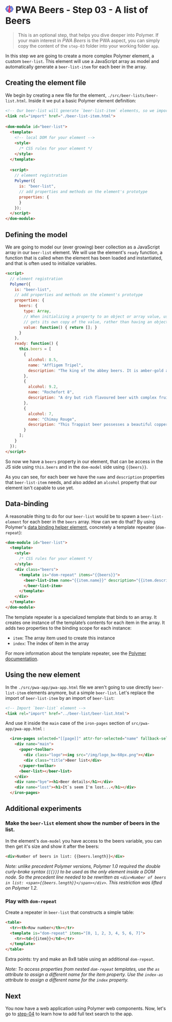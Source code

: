# ![](/img/logo-25px.png) PWA Beers - Step 03 - A list of Beers

> This is an optional step, that helps you dive deeper into Polymer. If your main interest in *PWA Beers* is the PWA aspect, you can simply copy the content of the `step-03` folder into your working folder `app`.

In this step we are going to create a more complex Polymer element, a custom `beer-list`.
This element will use a JavaScript array as model and automatically generate a `beer-list-item` for each beer in the array.


## Creating the element file

We begin by creating a new file for the element, `./src/beer-lists/beer-list.html`. Inside it we put a basic Polymer element definition:


```html
<!-- Our beer-list will generate `beer-list-item` elements, so we import it -->
<link rel="import" href="./beer-list-item.html">

<dom-module id="beer-list">
  <template>
    <!-- local DOM for your element -->
    <style>
      /* CSS rules for your element */
    </style>
  </template>

  <script>
    // element registration
    Polymer({
      is: "beer-list",
      // add properties and methods on the element's prototype
      properties: {
      }
    });
  </script>
</dom-module>
```


## Defining the model

We are going to model our (ever growing) beer collection as a JavaScript array in our `beer-list` element.
We will use the element's `ready` function, a function that is called when the element has been loaded and instantiated, and that is often used to initialize variables.

```html
<script>
  // element registration
  Polymer({
    is: "beer-list",
    // add properties and methods on the element's prototype
    properties: {
      beers: {
        type: Array,
        // When initializing a property to an object or array value, use a function to ensure that each element
        // gets its own copy of the value, rather than having an object or array shared across all instances of the element
        value: function() { return []; }
      }
    },
    ready: function() {
      this.beers = [
        {
          alcohol: 8.5,
          name: "Affligem Tripel",
          description: "The king of the abbey beers. It is amber-gold and pours with a deep head and original aroma, delivering a complex, full bodied flavour. Pure enjoyment! Secondary fermentation in the bottle."
        },
        {
          alcohol: 9.2,
          name: "Rochefort 8",
          description: "A dry but rich flavoured beer with complex fruity and spicy flavours."
        },
        {
          alcohol: 7,
          name: "Chimay Rouge",
          description: "This Trappist beer possesses a beautiful coppery colour that makes it particularly attractive. Topped with a creamy head, it gives off a slight fruity apricot smell from the fermentation. The aroma felt in the mouth is a balance confirming the fruit nuances revealed to the sense of smell. This traditional Belgian beer is best savoured at cellar temperature "
        }
      ];
    }
  });
</script>
```

So now we have a `beers` property in our element, that can be access in the JS side using `this.beers` and in the `dom-model` side using  `{{beers}}`.

As you can see, for each beer we have the `name` and `description` properties that `beer-list-item` needs, and also added an `alcohol` property that our element isn't capable to use yet.


## Data-binding

A reasonable thing to do for our `beer-list` would be to spawn a `beer-list-element` for each beer in the `beers` array. How can we do that? By using Polymer's [data binding helper element](https://www.polymer-project.org/1.0/docs/devguide/templates.html), concretely a template repeater (`dom-repeat`):

```html
<dom-module id="beer-list">
  <template>  
    <style>
      /* CSS rules for your element */
    </style>
    <div class="beers">
      <template is="dom-repeat" items="{{beers}}">
        <beer-list-item name="{{item.name}}" description="{{item.description}}">
        </beer-list-item>
      </template>
    </div>
  </template>
</dom-module>
```

The template repeater is a specialized template that binds to an array. It creates one instance of the template’s contents for each item in the array. It adds two properties to the binding scope for each instance:

- `item`: The array item used to create this instance
- `index`: The index of item in the array

For more information about the template repeater, see the [Polymer documentation](https://www.polymer-project.org/1.0/docs/devguide/templates.html#dom-repeat).

## Using the new element

In the `./src/pwa-app/pwa-app.html` file we aren't going to use directly `beer-list-item` elements anymore, but a simple `beer-list`. Let's replace the import of `beer-list-item` by an import of `beer-list`:

```html
<!-- Import `beer-list` element -->
<link rel="import" href="../beer-list/beer-list.html">
```

And use it inside the `main` case of the `iron-pages` section of `src/pwa-app/pwa-app.html` :

```html
  <iron-pages selected="[[page]]" attr-for-selected="name" fallback-selection="lost">
    <div name="main">
      <paper-toolbar>
        <div class="logo"><img src="/img/logo_bw-60px.png"></div>
        <div class="title">Beer list</div>
      </paper-toolbar>        
      <beer-list></beer-list>
    </div>
    <div name="bye"><h1>Beer details</h1></div>
    <div name="lost"><h1>It`s seem I'm lost...</h1></div>
  </iron-pages>
```


## Additional experiments

### Make the `beer-list` element show the number of beers in the list.

In the element's `dom-model` you have access to the beers variable, you can then get it's size and show it after the beers:

```html
<div>Number of beers in list: {{beers.length}}</div>
```

*Note: unlike precedent Polymer versions, Polymer 1.0 required the double curly-brake syntax (`{{}}`) to be used as the only element inside a DOM node. So the precedent line needed to be rewritten as `<div>Number of beers in list: <span>{{beers.length}}</span></div>`. This restriction was lifted on Polymer 1.2.*

### Play with `dom-repeat`

Create a repeater in `beer-list` that constructs a simple table:

```html
<table>
  <tr><th>Row number</th></tr>
  <template is="dom-repeat" items="[0, 1, 2, 3, 4, 5, 6, 7]">
    <tr><td>{{item}}</td></tr>
  </template>
</table>
```

Extra points: try and make an 8x8 table using an additional `dom-repeat`.

*Note: To access properties from nested `dom-repeat` templates, use the `as` attribute to assign a different name for the item property. Use the `index-as` attribute to assign a different name for the `index` property.*


## Next

You now have a web application using Polymer web components. Now, let's go to [step-04](../step-04/) to learn how to add full text search to the app.

